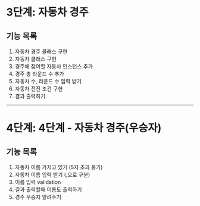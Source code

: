 # 3단계: 자동차 경주

## 기능 목록
1. 자동차 경주 클래스 구현
2. 자동차 클래스 구현
3. 경주에 참여할 자동차 인스턴스 추가
4. 경주 총 라운드 수 추가
5. 자동차 수, 라운드 수 입력 받기
6. 자동차 전진 조건 구현
7. 결과 출력하기
------

# 4단계: 4단계 - 자동차 경주(우승자)

## 기능 목록
1. 자동차 이름 가지고 있기 (5자 초과 불가)
2. 자동차 이름 입력 받기 (,으로 구분)
3. 이름 입력 validation
4. 결과 출력할때 이름도 출력하기
5. 경주 우승자 알려주기